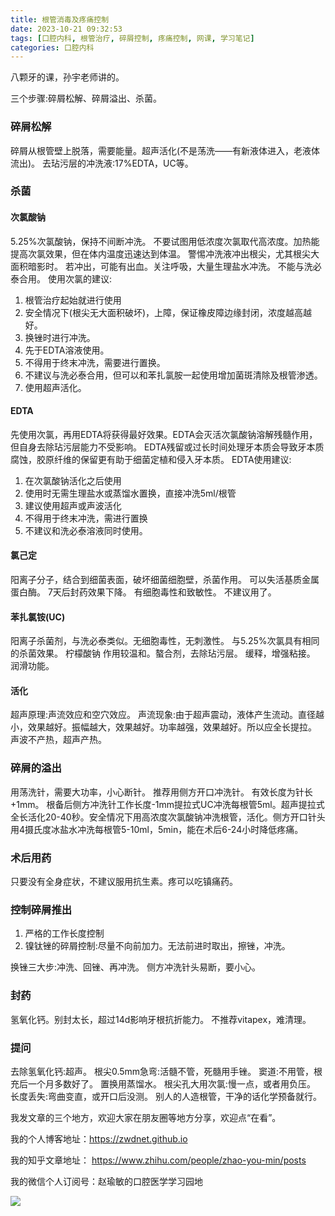 ```yaml
---
title: 根管消毒及疼痛控制
date: 2023-10-21 09:32:53
tags: [口腔内科, 根管治疗, 碎屑控制, 疼痛控制, 网课, 学习笔记]
categories: 口腔内科
---
```

八颗牙的课，孙宇老师讲的。


三个步骤:碎屑松解、碎屑溢出、杀菌。
### 碎屑松解
碎屑从根管壁上脱落，需要能量。超声活化(不是荡洗——有新液体进入，老液体流出)。
去玷污层的冲洗液:17%EDTA，UC等。

### 杀菌
#### 次氯酸钠
5.25%次氯酸钠，保持不间断冲洗。
不要试图用低浓度次氯取代高浓度。加热能提高次氯效果，但在体内温度迅速达到体温。
警惕冲洗液冲出根尖，尤其根尖大面积暗影时。
若冲出，可能有出血。关注呼吸，大量生理盐水冲洗。
不能与洗必泰合用。
使用次氯的建议:
1. 根管治疗起始就进行使用
2. 安全情况下(根尖无大面积破坏)，上障，保证橡皮障边缘封闭，浓度越高越好。
3. 换锉时进行冲洗。
4. 先于EDTA溶液使用。
5. 不得用于终末冲洗，需要进行置换。
6. 不建议与洗必泰合用，但可以和苯扎氯胺一起使用增加菌斑清除及根管渗透。
7. 使用超声活化。

#### EDTA
先使用次氯，再用EDTA将获得最好效果。EDTA会灭活次氯酸钠溶解残髓作用，但自身去除玷污层能力不受影响。
EDTA残留或过长时间处理牙本质会导致牙本质腐蚀，胶原纤维的保留更有助于细菌定植和侵入牙本质。
EDTA使用建议:
1. 在次氯酸钠活化之后使用
2. 使用时无需生理盐水或蒸馏水置换，直接冲洗5ml/根管
3. 建议使用超声或声波活化
4. 不得用于终末冲洗，需进行置换
5. 不建议和洗必泰溶液同时使用。

#### 氯己定
阳离子分子，结合到细菌表面，破坏细菌细胞壁，杀菌作用。
可以失活基质金属蛋白酶。
7天后封药效果下降。
有细胞毒性和致敏性。
不建议用了。

#### 苯扎氯铵(UC)
阳离子杀菌剂，与洗必泰类似。无细胞毒性，无刺激性。
与5.25%次氯具有相同的杀菌效果。
柠檬酸钠
作用较温和。螯合剂，去除玷污层。
缓释，增强粘接。
润滑功能。

#### 活化
超声原理:声流效应和空穴效应。
声流现象:由于超声震动，液体产生流动。直径越小，效果越好。振幅越大，效果越好。功率越强，效果越好。所以应全长提拉。
声波不产热，超声产热。

### 碎屑的溢出
用荡洗针，需要大功率，小心断针。
推荐用侧方开口冲洗针。
有效长度为针长+1mm。
根备后侧方冲洗针工作长度-1mm提拉式UC冲洗每根管5ml。超声提拉式全长活化20-40秒。安全情况下用高浓度次氯酸钠冲洗根管，活化。侧方开口针头用4摄氏度冰盐水冲洗每根管5-10ml，5min，能在术后6-24小时降低疼痛。

### 术后用药
只要没有全身症状，不建议服用抗生素。疼可以吃镇痛药。

### 控制碎屑推出
1. 严格的工作长度控制
2. 镍钛锉的碎屑控制:尽量不向前加力。无法前进时取出，擦锉，冲洗。

换锉三大步:冲洗、回锉、再冲洗。
侧方冲洗针头易断，要小心。

### 封药
氢氧化钙。别封太长，超过14d影响牙根抗折能力。
不推荐vitapex，难清理。

### 提问
去除氢氧化钙:超声。
根尖0.5mm急弯:活髓不管，死髓用手锉。
窦道:不用管，根充后一个月多数好了。
置换用蒸馏水。
根尖孔大用次氯:慢一点，或者用负压。
长度丢失:弯曲变直，或开口后没测。
别人的人造根管，干净的话化学预备就行。





我发文章的三个地方，欢迎大家在朋友圈等地方分享，欢迎点“在看”。

我的个人博客地址：https://zwdnet.github.io

我的知乎文章地址： https://www.zhihu.com/people/zhao-you-min/posts

我的微信个人订阅号：赵瑜敏的口腔医学学习园地

![](https://zymblog-1258069789.cos.ap-chengdu.myqcloud.com/other/wx.jpg)



